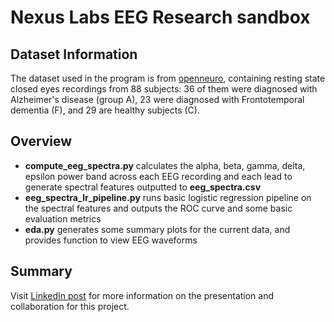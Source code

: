 # Nexus Labs EEG Research sandbox
## Dataset Information
The dataset used in the program is from [openneuro](https://openneuro.org/datasets/ds004504/versions/1.0.6), containing resting state closed eyes recordings from 88 subjects: 36 of them were diagnosed with Alzheimer's disease (group A), 23 were diagnosed with Frontotemporal dementia (F), and 29 are healthy subjects (C).

## Overview
- **compute_eeg_spectra.py** calculates the alpha, beta, gamma, delta, epsilon power band across each EEG recording and each lead to generate spectral features outputted to **eeg_spectra.csv**
- **eeg_spectra_lr_pipeline.py** runs basic logistic regression pipeline on the spectral features and outputs the ROC curve and some basic evaluation metrics
- **eda.py** generates some summary plots for the current data, and provides function to view EEG waveforms

## Summary
Visit [LinkedIn post](https://www.linkedin.com/posts/charlene-chenn_ai-for-detecting-dementia-using-resting-state-activity-7173436597105840128-P-Ra?utm_source=share&utm_medium=member_desktop) for more information on the presentation and collaboration for this project.
